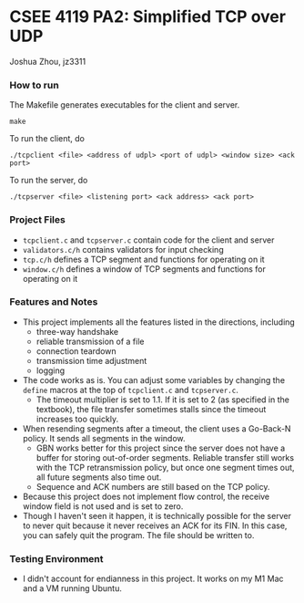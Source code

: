 # CSEE 4119 PA2: Simplified TCP over UDP
Joshua Zhou, jz3311

### How to run
The Makefile generates executables for the client and server.
```
make
```

To run the client, do
```
./tcpclient <file> <address of udpl> <port of udpl> <window size> <ack port>
```

To run the server, do
```
./tcpserver <file> <listening port> <ack address> <ack port>
```

### Project Files
- `tcpclient.c` and `tcpserver.c` contain code for the client and server
- `validators.c/h` contains validators for input checking
- `tcp.c/h` defines a TCP segment and functions for operating on it
- `window.c/h` defines a window of TCP segments and functions for operating on it

### Features and Notes
- This project implements all the features listed in the directions, including
  - three-way handshake
  - reliable transmission of a file
  - connection teardown
  - transmission time adjustment
  - logging
- The code works as is. You can adjust some variables by changing the `define` macros at the top of `tcpclient.c` and `tcpserver.c`.
  - The timeout multiplier is set to 1.1. If it is set to 2 (as specified in the textbook), the file transfer sometimes stalls since the timeout increases too quickly.
- When resending segments after a timeout, the client uses a Go-Back-N policy. It sends all segments in the window.
  - GBN works better for this project since the server does not have a buffer for storing out-of-order segments. Reliable transfer still works with the TCP retransmission policy, but once one segment times out, all future segments also time out.
  - Sequence and ACK numbers are still based on the TCP policy.
- Because this project does not implement flow control, the receive window field is not used and is set to zero.
- Though I haven't seen it happen, it is technically possible for the server to never quit because it never receives an ACK for its FIN. In this case, you can safely quit the program. The file should be written to.

### Testing Environment
- I didn't account for endianness in this project. It works on my M1 Mac and a VM running Ubuntu.
